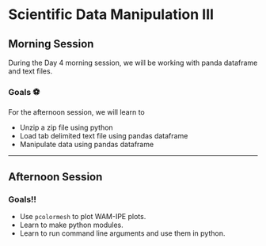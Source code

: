 Scientific Data Manipulation III
=================================================

## Morning Session
During the Day 4 morning session, we will be working with panda dataframe and text files.

### Goals ⚽

For the afternoon session, we will learn to
- Unzip a zip file using python
- Load tab delimited text file using pandas dataframe
- Manipulate data using pandas dataframe

------------------

## Afternoon Session

### Goals!!

- Use `pcolormesh` to plot WAM-IPE plots.
- Learn to make python modules.
- Learn to run command line arguments and use them in python.
